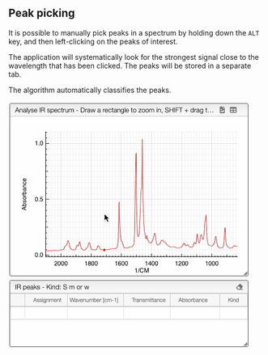 ## Peak picking

It is possible to manually pick peaks in a spectrum by holding down the `ALT` key, and then left-clicking on the peaks of interest.

The application will systematically look for the strongest signal close to the wavelength that has been clicked.
The peaks will be stored in a separate tab.

The algorithm automatically classifies the peaks.

![add manualpick](manualpick.gif)